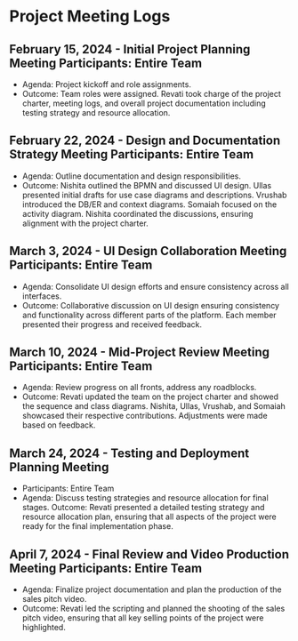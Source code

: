 # Project Meeting Logs
## February 15, 2024 - Initial Project Planning Meeting Participants: Entire Team
- Agenda: Project kickoff and role assignments.
- Outcome: Team roles were assigned. Revati took charge of the project charter, meeting logs, and overall project documentation including testing strategy and resource allocation.

## February 22, 2024 - Design and Documentation Strategy Meeting Participants: Entire Team
- Agenda: Outline documentation and design responsibilities.
- Outcome: Nishita outlined the BPMN and discussed UI design. Ullas presented initial drafts for use case diagrams and descriptions. Vrushab introduced the DB/ER and context diagrams. Somaiah focused on the activity diagram. Nishita coordinated the discussions, ensuring alignment with the project charter.

## March 3, 2024 - UI Design Collaboration Meeting Participants: Entire Team
- Agenda: Consolidate UI design efforts and ensure consistency across all interfaces.
- Outcome: Collaborative discussion on UI design ensuring consistency and functionality across different parts of the platform. Each member presented their progress and received feedback.

## March 10, 2024 - Mid-Project Review Meeting Participants: Entire Team
- Agenda: Review progress on all fronts, address any roadblocks.
- Outcome: Revati updated the team on the project charter and showed the sequence and class diagrams. Nishita, Ullas, Vrushab, and Somaiah showcased their respective contributions. Adjustments were made based on feedback.
 
## March 24, 2024 - Testing and Deployment Planning Meeting
- Participants: Entire Team
- Agenda: Discuss testing strategies and resource allocation for final stages. Outcome: Revati presented a detailed testing strategy and resource allocation plan, ensuring that all aspects of the project were ready for the final implementation phase.

## April 7, 2024 - Final Review and Video Production Meeting Participants: Entire Team
- Agenda: Finalize project documentation and plan the production of the sales pitch video.
- Outcome: Revati led the scripting and planned the shooting of the sales pitch video, ensuring that all key selling points of the project were highlighted.
